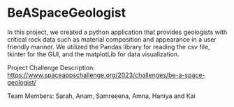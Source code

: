 # BeASpaceGeologist

<p>

In this project, we created a python application that provides geologists with critical rock data such as material composition and appearance in a user friendly manner. We utilized the Pandas library for reading the csv file, tkinter for the GUI, and the matplotLib for data visualization.

Project Challenge Description: 
https://www.spaceappschallenge.org/2023/challenges/be-a-space-geologist/

Team Members: Sarah, Anam, Samreeena, Amna, Haniya and Kai


</p>
